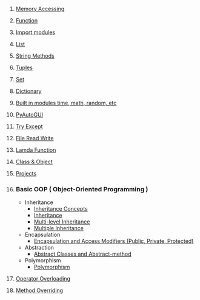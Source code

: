 1. [Memory Accessing](https://github.com/Farhan0140/Python/blob/main/Basic%20Python/Memory%20Accessing.py)
1. [Function](https://github.com/Farhan0140/Python/blob/main/Basic%20Python/Function.py)
1. [Import modules](https://github.com/Farhan0140/Python/blob/main/Basic%20Python/import%20modules.py)
1. [List](https://github.com/Farhan0140/Python/blob/main/Basic%20Python/List.py)
1. [String Methods](https://github.com/Farhan0140/Python/blob/main/Basic%20Python/String%20Methods.py)
1. [Tuples](https://github.com/Farhan0140/Python/blob/main/Basic%20Python/Tuples.py)
1. [Set](https://github.com/Farhan0140/Python/blob/main/Basic%20Python/Set.py)
1. [Dictionary](https://github.com/Farhan0140/Python/blob/main/Basic%20Python/Dictionary.py)
1. [Built in modules time, math, random, etc](https://github.com/Farhan0140/Python/blob/main/Basic%20Python/Built%20in%20modules.py)
1. [PyAutoGUI](https://github.com/Farhan0140/Python/blob/main/Basic%20Python/PyAutoGUI.py)
1. [Try Except](https://github.com/Farhan0140/Python/blob/main/Basic%20Python/Try%20Except.py)
1. [File Read Write](https://github.com/Farhan0140/Python/blob/main/Basic%20Python/File%20Read%20Write.py)
1. [Lamda Function](https://github.com/Farhan0140/Python/blob/main/Basic%20Python/Lamda%20Function.py)
1. [Class & Object](https://github.com/Farhan0140/Python/blob/main/Basic%20Python/Class%20%26%20Object.py)
1. [Projects](https://github.com/Farhan0140/Python/tree/main/Projects/Basic_class)

1. ### Basic OOP ( Object-Oriented Programming )
    - Inheritance
        * [Inheritance Concepts](https://github.com/Farhan0140/Python/blob/main/Basic%20Python/Basic%20OOP/Inheritance%20Concepts.py)
        * [Inheritance](https://github.com/Farhan0140/Python/blob/main/Basic%20Python/Basic%20OOP/_1_Inheritance.py)
        * [Multi-level Inheritance](https://github.com/Farhan0140/Python/blob/main/Basic%20Python/Basic%20OOP/Multi-level%20Inheritance.py)
        * [Multiple Inheritance](https://github.com/Farhan0140/Python/blob/main/Basic%20Python/Basic%20OOP/Multiple%20Inheritance.py)
    - Encapsulation
        * [Encapsulation and Access Modifiers (Public, Private, Protected)](https://github.com/Farhan0140/Python/blob/main/Basic%20Python/Basic%20OOP/Encapsulation%20and%20Access%20Modifiers%20(Public%2C%20Private%2C%20Protected).py)
    - Abstraction
        * [Abstract Classes and Abstract-method](https://github.com/Farhan0140/Python/blob/main/Basic%20Python/Basic%20OOP/6.6%20Abstract%20Classes.py)
    - Polymorphism
        * [Polymorphism](https://github.com/Farhan0140/Python/blob/main/Basic%20Python/Basic%20OOP/Polymorphism.py)

1. [Operator Overloading](https://github.com/Farhan0140/Python/blob/main/Basic%20Python/Basic%20OOP/Operator%20Overloading.py)
1. [Method Overriding](https://github.com/Farhan0140/Python/blob/main/Basic%20Python/Basic%20OOP/Method%20Overriding.py)